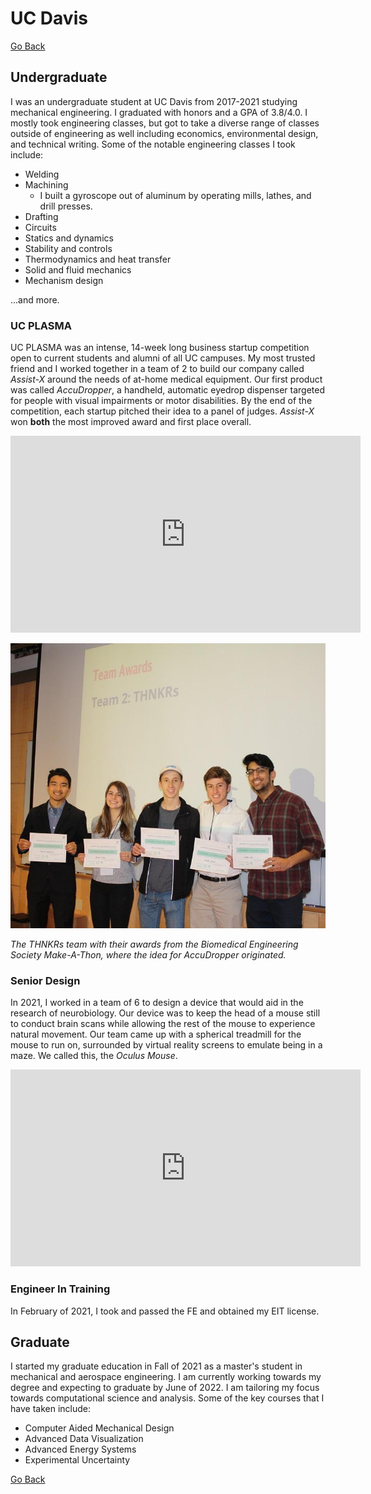 # UC Davis

[Go Back](/)

## Undergraduate

I was an undergraduate student at UC Davis from 2017-2021 studying mechanical engineering. I graduated with honors and a GPA of 3.8/4.0. I mostly took engineering classes, but got to take a diverse range of classes outside of engineering as well including economics, environmental design, and technical writing. Some of the notable engineering classes I took include:

* Welding
* Machining
    * I built a gyroscope out of aluminum by operating mills, lathes, and drill presses.
* Drafting
* Circuits
* Statics and dynamics
* Stability and controls
* Thermodynamics and heat transfer
* Solid and fluid mechanics
* Mechanism design

...and more.

### UC PLASMA

UC PLASMA was an intense, 14-week long business startup competition open to current students and alumni of all UC campuses. My most trusted friend and I worked together in a team of 2 to build our company called _Assist-X_ around the needs of at-home medical equipment. Our first product was called _AccuDropper_, a handheld, automatic eyedrop dispenser targeted for people with visual impairments or motor disabilities. By the end of the competition, each startup pitched their idea to a panel of judges. _Assist-X_ won __both__ the most improved award and first place overall.

<iframe width="560" height="315" src="https://www.youtube.com/embed/gytPDLGHiXc" title="YouTube video player" frameborder="0" allow="accelerometer; autoplay; clipboard-write; encrypted-media; gyroscope; picture-in-picture" allowfullscreen></iframe>

![makeathon](./matheathon.jpg)

_The THNKRs team with their awards from the Biomedical Engineering Society Make-A-Thon, where the idea for AccuDropper originated._

### Senior Design

In 2021, I worked in a team of 6 to design a device that would aid in the research of neurobiology. Our device was to keep the head of a mouse still to conduct brain scans while allowing the rest of the mouse to experience natural movement. Our team came up with a spherical treadmill for the mouse to run on, surrounded by virtual reality screens to emulate being in a maze. We called this, the _Oculus Mouse_.

<iframe width="560" height="315" src="https://www.youtube-nocookie.com/embed/Tosy8NLFmXs" title="YouTube video player" frameborder="0" allow="accelerometer; autoplay; clipboard-write; encrypted-media; gyroscope; picture-in-picture" allowfullscreen></iframe>

### Engineer In Training

In February of 2021, I took and passed the FE and obtained my EIT license.

## Graduate

I started my graduate education in Fall of 2021 as a master's student in mechanical and aerospace engineering. I am currently working towards my degree and expecting to graduate by June of 2022. I am tailoring my focus towards computational science and analysis. Some of the key courses that I have taken include:

* Computer Aided Mechanical Design
* Advanced Data Visualization
* Advanced Energy Systems
* Experimental Uncertainty

[Go Back](/)
